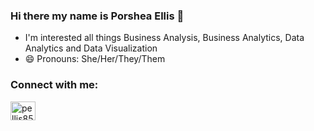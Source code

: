 ### Hi there my name is Porshea Ellis 👋
- I'm interested all things Business Analysis, Business Analytics, Data Analytics and Data Visualization
- 😄 Pronouns: She/Her/They/Them

<h3 align="left">Connect with me:</h3>
<p align="left">
<a href="https://linkedin.com/in/pellis85" target="blank"><img align="center" src="https://raw.githubusercontent.com/rahuldkjain/github-profile-readme-generator/master/src/images/icons/Social/linked-in-alt.svg" alt="pellis85" height="30" width="40" /></a>
</p>

<!--
**pdellis85/pdellis85** is a ✨ _special_ ✨ repository because its `README.md` (this file) appears on your GitHub profile.

Here are some ideas to get you started:

- 🔭 I’m currently working on ...
- 🌱 I’m currently learning ...
- 👯 I’m looking to collaborate on ...
- 🤔 I’m looking for help with ...
- 💬 Ask me about ...
- 📫 How to reach me: ...
- 😄 Pronouns: ...
- ⚡ Fun fact: ...
-->
